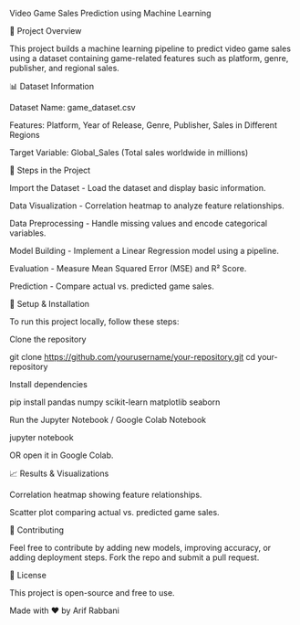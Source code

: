 Video Game Sales Prediction using Machine Learning

📌 Project Overview

This project builds a machine learning pipeline to predict video game sales using a dataset containing game-related features such as platform, genre, publisher, and regional sales.

📊 Dataset Information

Dataset Name: game_dataset.csv

Features: Platform, Year of Release, Genre, Publisher, Sales in Different Regions

Target Variable: Global_Sales (Total sales worldwide in millions)

🚀 Steps in the Project

Import the Dataset - Load the dataset and display basic information.

Data Visualization - Correlation heatmap to analyze feature relationships.

Data Preprocessing - Handle missing values and encode categorical variables.

Model Building - Implement a Linear Regression model using a pipeline.

Evaluation - Measure Mean Squared Error (MSE) and R² Score.

Prediction - Compare actual vs. predicted game sales.

🔧 Setup & Installation

To run this project locally, follow these steps:

Clone the repository

git clone https://github.com/yourusername/your-repository.git
cd your-repository

Install dependencies

pip install pandas numpy scikit-learn matplotlib seaborn

Run the Jupyter Notebook / Google Colab Notebook

jupyter notebook

OR open it in Google Colab.

📈 Results & Visualizations

Correlation heatmap showing feature relationships.

Scatter plot comparing actual vs. predicted game sales.

🤝 Contributing

Feel free to contribute by adding new models, improving accuracy, or adding deployment steps. Fork the repo and submit a pull request.

📝 License

This project is open-source and free to use.

Made with ❤️ by Arif Rabbani
